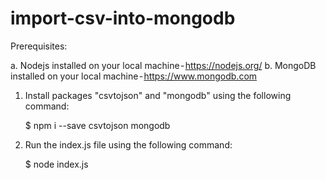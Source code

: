 # import-csv-into-mongodb

Prerequisites:

a. Nodejs installed on your local machine - https://nodejs.org/
b. MongoDB installed on your local machine - https://www.mongodb.com

1. Install packages "csvtojson" and "mongodb" using the following command:
    
   $ npm i --save csvtojson mongodb

2. Run the index.js file using the following command:
   
   $ node index.js
